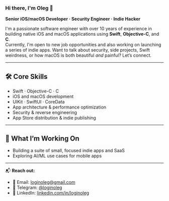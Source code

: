 ### Hi there, I'm Oleg 👋

**Senior iOS/macOS Developer · Security Engineer · Indie Hacker**

I'm a passionate software engineer with over 10 years of experience in building native iOS and macOS applications using **Swift**, **Objective-C**, and **C**.  
Currently, I'm open to new job opportunities and also working on launching a series of indie apps. Want to talk about security, side projects, Swift weirdness, or how macOS is both beautiful *and* painful? Let’s connect.

---

## 🛠️ Core Skills

- Swift · Objective-C · C
- iOS and macOS development
- UIKit · SwiftUI · CoreData
- App architecture & performance optimization
- Security & reverse engineering
- App Store distribution & indie publishing

---

## 🚀 What I’m Working On

- Building a suite of small, focused indie apps and SaaS
- Exploring AI/ML use cases for mobile apps

---

📬 **Reach out:**
- 📧 Email: loginoleg@gmail.com
- 💬 Telegram: [@loginoleg](https://t.me/loginoleg)
- 💼 LinkedIn: [linkedin.com/in/loginoleg](https://linkedin.com/in/loginoleg)

